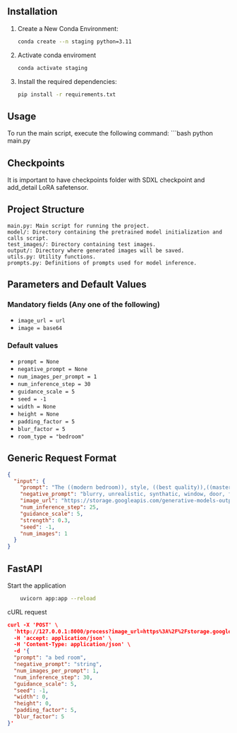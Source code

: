 ## Installation
1. Create a New Conda Environment:
   ```bash
   conda create --n staging python=3.11
3. Activate conda enviroment
    ```bash
    conda activate staging
2. Install the required dependencies:
    ```bash
    pip install -r requirements.txt
## Usage
To run the main script, execute the following command:
    ```bash
    python main.py
## Checkpoints
It is important to have checkpoints folder with SDXL checkpoint and add_detail LoRA safetensor.
## Project Structure
    main.py: Main script for running the project.
    model/: Directory containing the pretrained model initialization and calls script.
    test_images/: Directory containing test images.
    output/: Directory where generated images will be saved.
    utils.py: Utility functions.
    prompts.py: Definitions of prompts used for model inference.

## Parameters and Default Values

### Mandatory fields (Any one of the following)
   - `image_url = url`
   - `image = base64`

### Default values
   - `prompt = None`
   - `negative_prompt = None`
   - `num_images_per_prompt = 1`
   - `num_inference_step = 30`
   - `guidance_scale = 5`
   - `seed = -1`
   - `width = None`
   - `height = None`
   - `padding_factor = 5`
   - `blur_factor = 5`
   - `room_type = "bedroom"`

## Generic Request Format

```json
{
  "input": {
    "prompt": "The ((modern bedroom)), style, ((best quality)),((masterpiece)),((realistic))",
    "negative_prompt": "blurry, unrealistic, synthatic, window, door, fireplace, out of order, deformed, disfigured, watermark, text, banner, logo, contactinfo, surreal longbody, lowres, bad anatomy, bad hands, jpeg artifacts, missing fingers, extra digit, fewer digits, cropped, worst quality, low quality, rug",
    "image_url": "https://storage.googleapis.com/generative-models-output/empty_room.jpg",
    "num_inference_step": 25,
    "guidance_scale": 5,
    "strength": 0.3,
    "seed": -1,
    "num_images": 1
  }
}
```
## FastAPI
Start the application
```bash
    uvicorn app:app --reload
```
cURL request
```json
curl -X 'POST' \
  'http://127.0.0.1:8000/process?image_url=https%3A%2F%2Fstorage.googleapis.com%2Fgenerative-models-output%2Fempty_room.jpg&room_type=bedroom' \
  -H 'accept: application/json' \
  -H 'Content-Type: application/json' \
  -d '{
  "prompt": "a bed room",
  "negative_prompt": "string",
  "num_images_per_prompt": 1,
  "num_inference_step": 30,
  "guidance_scale": 5,
  "seed": -1,
  "width": 0,
  "height": 0,
  "padding_factor": 5,
  "blur_factor": 5
}'
